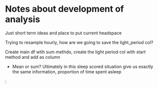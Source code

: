 # Notes about development of analysis

Just short term ideas and place to put current headspace

Trying to resample hourly, how are we going to save the light_period col? 	

Create main df wtih sum methdo, create the light period col with start method and add as column 

 - Mean or sum? Ultimately in this sleep scored situation give us exactly the same information, proportion of time spent asleep

:

